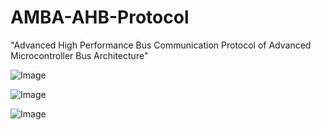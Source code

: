 # AMBA-AHB-Protocol
"Advanced High Performance Bus Communication Protocol of Advanced Microcontroller Bus Architecture"

![Image](https://github.com/user-attachments/assets/f9e4daf5-f0c0-49ff-87f9-82d298f89664)

![Image](https://github.com/user-attachments/assets/0b5bd523-00b1-48cd-9808-bc8341a70d79)

![Image](https://github.com/user-attachments/assets/ab7e66fc-9cb2-4a44-8f60-9fa805402876)
